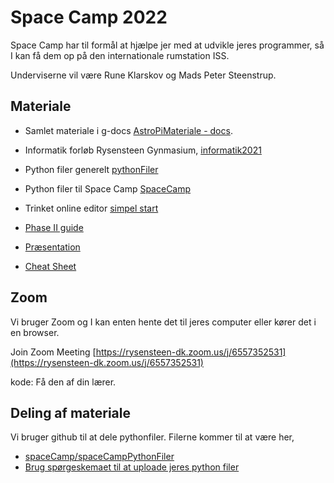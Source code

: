 # Space Camp 2022
Space Camp har til formål at hjælpe jer med at udvikle jeres programmer, så I kan få dem op på den internationale rumstation ISS.

Underviserne vil være Rune Klarskov og Mads Peter Steenstrup.

## Materiale
* Samlet materiale i g-docs [AstroPiMateriale - docs](https://docs.google.com/document/d/1TvWkbjJ-wwO4O2CT9xOwN_tYdI0_nd-l7zSaXgmFQ2A/edit?usp=sharing).

* Informatik forløb Rysensteen Gynmasium, [informatik2021](/informatik2021)


* Python filer generelt [pythonFiler](/pythonFiler)
* Python filer til Space Camp [SpaceCamp](/spaceCamp/spaceCampPythonFiler)
* Trinket online editor [simpel start](https://trinket.io/library/trinkets/d49addc48b)
* [Phase II guide](https://projects.raspberrypi.org/en/projects/code-for-your-astro-pi-mission-space-lab-experiment)
* [Præsentation](/spaceCamp/SpaceCamp2020.pdf)
* [Cheat Sheet](http://www.tecoed.co.uk/uploads/1/4/2/4/14249012/sense_hat.pdf)


## Zoom
Vi bruger Zoom og I kan enten hente det til jeres computer eller kører det i en browser.

Join Zoom Meeting [https://rysensteen-dk.zoom.us/j/6557352531](https://rysensteen-dk.zoom.us/j/6557352531)

kode: Få den af din lærer.

## Deling af materiale

Vi bruger github til at dele pythonfiler. Filerne kommer til at være her,
* [spaceCamp/spaceCampPythonFiler](https://github.com/mpsteenstrup/AstroPi2021/tree/master/spaceCamp/spaceCampPythonFiler)
* [Brug spørgeskemaet til at uploade jeres python filer](https://forms.gle/9WgMZDnVmxzB2maw8)
